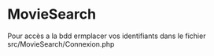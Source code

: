 MovieSearch
===========

Pour accès a la bdd ermplacer vos identifiants dans le fichier src/MovieSearch/Connexion.php